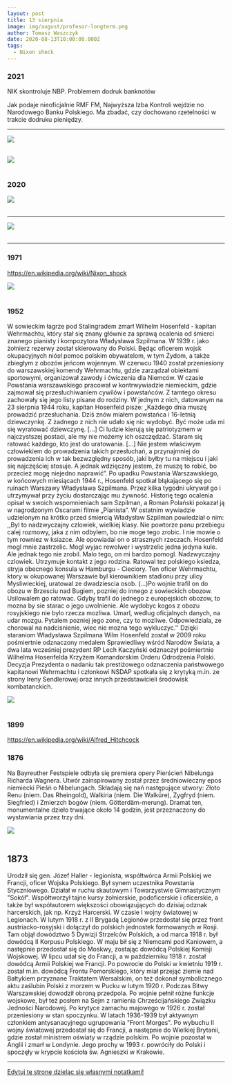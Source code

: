 ```yaml
---
layout: post
title: 13 sierpnia
image: img/august/profesor-longterm.png
author: Tomasz Waszczyk
date: 2020-08-13T10:00:00.000Z
tags:
  - Nixon shock
---
```


### 2021

NIK skontroluje NBP. Problemem dodruk banknotów

Jak podaje nieoficjalnie RMF FM, Najwyższa Izba Kontroli wejdzie no Narodowego Banku Polskiego. Ma zbadać, czy dochowano rzetelności w trakcie dodruku pieniędzy.

----

<img src="./img/august/szczepieniaprzymusowe.jpeg"><br><br>

<img src="./img/august/brudzinski.jpeg"><br><br>

### 2020

<img src="./img/august/profesor-longterm.png"><br><br>

---

<img src="./img/august/wsbtc.jpeg"><br><br>

<!-- my therapist just told me that i am such a product of capitalism that ive replaced any real joy with accomplishments 

and ive never been so accurately dragged in my life -->

---

### 1971

https://en.wikipedia.org/wiki/Nixon_shock

<img src="./img/august/nixon.jpeg"><br><br>

### 1952

W sowieckim łagrze pod Stalingradem zmarł Wilhelm Hosenfeld - kapitan Wehrmachtu, który stał się znany głównie za sprawą ocalenia od śmierci znanego pianisty i kompozytora Władysława Szpilmana.
W 1939 r. jako żołnierz rezerwy został skierowany do Polski. Będąc oficerem wojsk okupacyjnych niósł pomoc polskim obywatelom, w tym Żydom, a także zbiegłym z obozów jeńcom wojennym.
W czerwcu 1940 został przeniesiony do warszawskiej komendy Wehrmachtu, gdzie zarządzał obiektami sportowymi, organizował zawody i ćwiczenia dla Niemców. W czasie Powstania warszawskiego pracował w kontrwywiadzie niemieckim, gdzie zajmował się przesłuchiwaniem cywilów i powstańców. Z tamtego okresu zachowały się jego listy pisane do rodziny. W jednym z nich, datowanym na 23 sierpnia 1944 roku, kapitan Hosenfeld pisze: „Każdego dnia muszę prowadzić przesłuchania. Dziś znów miałem powstańca i 16-letnią dziewczynkę. Z żadnego z nich nie udało się nic wydobyć. Być może uda mi się wyratować dziewczynę. [...] Ci ludzie kierują się patriotyzmem w najczystszej postaci, ale my nie możemy ich oszczędzać. Staram się ratować każdego, kto jest do uratowania. [...] Nie jestem właściwym człowiekiem do prowadzenia takich przesłuchań, a przynajmniej do prowadzenia ich w tak bezwzględny sposób, jaki byłby tu na miejscu i jaki się najczęściej stosuje. A jednak wdzięczny jestem, że muszę to robić, bo przecież mogę niejedno naprawić”. Po upadku Powstania Warszawskiego, w końcowych miesiącach 1944 r., Hosenfeld spotkał błąkającego się po ruinach Warszawy Władysława Szpilmana. Przez kilka tygodni ukrywał go i utrzymywał przy życiu dostarczając mu żywność. Historię tego ocalenia opisał w swoich wspomnieniach sam Szpilman, a Roman Polański pokazał ją w nagrodzonym Oscarami filmie „Pianista”. W ostatnim wywiadzie udzielonym na krótko przed śmiercią Władysław Szpilman powiedział o nim: ,,Byl to nadzwyczajny czlowiek, wielkiej klasy. Nie powtorze panu przebiegu calej rozmowy, jaka z nim odbylem, bo nie moge tego zrobic. I nie mowie o tym rowniez w ksiazce. Ale opowiadal on o strasznych rzeczach. Hosenfeld mogl mnie zastrzelic. Mogl wyjac rewolwer i wystrzelic jedna jedyna kule. Ale jednak tego nie zrobil. Malo tego, on mi bardzo pomogl. Nadzwyczajny czlowiek. Utrzymuje kontakt z jego rodzina. Ratowal tez polskiego ksiedza, stryja obecnego konsula w Hamburgu - Cieciory. Ten oficer Wehrmachtu, ktory w okupowanej Warszawie byl kierownikiem stadionu przy ulicy Mysliwieckiej, uratowal ze dwadziescia osob. (...)Po wojnie trafil on do obozu w Brzesciu nad Bugiem, pozniej do innego z sowieckich obozow. Usilowalem go ratowac. Gdyby trafil do jednego z europejskich obozow, to mozna by sie starac o jego uwolnienie. Ale wydobyc kogos z obozu rosyjskiego nie bylo rzecza mozliwa. Umarl, wedlug oficjalnych danych, na udar mozgu. Pytalem pozniej jego zone, czy to mozliwe. Odpowiedziala, ze chorowal na nadcisnienie, wiec nie mozna tego wykluczyc.''
Dzięki staraniom Władysława Szpilmana Wilm Hosenfeld został w 2009 roku pośmiertnie odznaczony medalem Sprawiedliwy wśród Narodów Świata, a dwa lata wcześniej prezydent RP Lech Kaczyński odznaczył pośmiertnie Wilhelma Hosenfelda Krzyżem Komandorskim Orderu Odrodzenia Polski. Decyzja Prezydenta o nadaniu tak prestiżowego odznaczenia państwowego kapitanowi Wehrmachtu i członkowi NSDAP spotkała się z krytyką m.in. ze strony Ireny Sendlerowej oraz innych przedstawicieli środowisk kombatanckich.

<img src="./img/august/hosenfeld.jpg"><br><br>

### 1899

https://en.wikipedia.org/wiki/Alfred_Hitchcock

### 1876

Na Bayreuther Festspiele odbyła się premiera opery Pierścień Nibelunga Richarda Wagnera.
Utwór zainspirowany został przez średniowieczny epos niemiecki Pieśń o Nibelungach. Składają się nań następujące utwory: Złoto Renu (niem. Das Rheingold), Walkiria (niem. Die Walküre), Zygfryd (niem. Siegfried) i Zmierzch bogów (niem. Götterdäm-merung). Dramat ten, monumentalne dzieło trwające około 14 godzin, jest przeznaczony do wystawiania przez trzy dni.

<img src="./img/august/pierscienie.jpg"><br><br>

## 1873

Urodził się gen. Józef Haller - legionista, współtwórca Armii Polskiej we Francji, oficer Wojska Polskiego. Był synem uczestnika Powstania Styczniowego. Działał w ruchu skautowym i Towarzystwie Gimnastycznym "Sokół". Współtworzył tajne kursy żołnierskie, podoficerskie i oficerskie, a także był współautorem większości obowiązujących do dzisiaj odznak harcerskich, jak np. Krzyż Harcerski. W czasie I wojny światowej w Legionach. W lutym 1918 r. z II Brygadą Legionów przedostał się przez front austriacko-rosyjski i dołączył do polskich jednostek formowanych w Rosji. Tam objął dowództwo 5 Dywizji Strzelców Polskich, a od marca 1918 r. był dowódcą II Korpusu Polskiego. W maju bił się z Niemcami pod Kaniowem, a następnie przedostał się do Moskwy, zostając dowódcą Polskiej Komisji Wojskowej. W lipcu udał się do Francji, a w październiku 1918 r. został dowódcą Armii Polskiej we Francji. Po powrocie do Polski w kwietniu 1919 r. został m.in. dowódcą Frontu Pomorskiego, który miał przejąć ziemie nad Bałtykiem przyznane Traktatem Wersalskim, on też dokonał symbolicznego aktu zaślubin Polski z morzem w Pucku w lutym 1920 r. Podczas Bitwy Warszawskiej dowodził obroną przedpola. Po wojnie pełnił różne funkcje wojskowe, był też posłem na Sejm z ramienia Chrześcijańskiego Związku Jedności Narodowej. Po krytyce zamachu majowego w 1926 r. został przeniesiony w stan spoczynku. W latach 1936-1939 był aktywnym członkiem antysanacyjnego ugrupowania "Front Morges". Po wybuchu II wojny światowej przedostał się do Francji, a następnie do Wielkiej Brytanii, gdzie został ministrem oświaty w rządzie polskim. Po wojnie pozostał w Anglii i zmarł w Londynie. Jego prochy w 1993 r. powróciły do Polski i spoczęły w krypcie kościoła św. Agnieszki w Krakowie.

---

<a href="https://github.com/TomaszWaszczyk/historia.waszczyk.com/edit/master/src/content/august-13.md" target="_blank">Edytuj tę stronę dzieląc się własnymi notatkami!</a>
